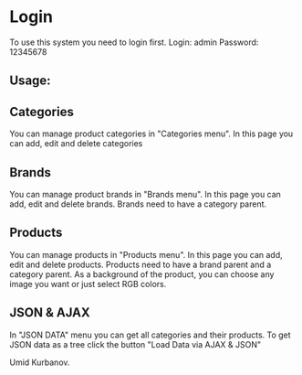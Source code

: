# Login

To use this system you need to login first.
Login: admin
Password: 12345678

## Usage:

Categories
-
You can manage product categories in "Categories menu". In this page you can add, edit and delete categories

Brands
-
You can manage product brands in "Brands menu". In this page you can add, edit and delete brands. Brands need to have a category parent.

Products
-
You can manage products in "Products menu". In this page you can add, edit and delete products. Products need to have a brand parent and a category parent. As a background of the product, you can choose any image you want or just select RGB colors.

## JSON & AJAX
In "JSON DATA" menu you can get all categories and their products. To get JSON data as a tree click the button "Load Data via AJAX & JSON"

Umid Kurbanov.